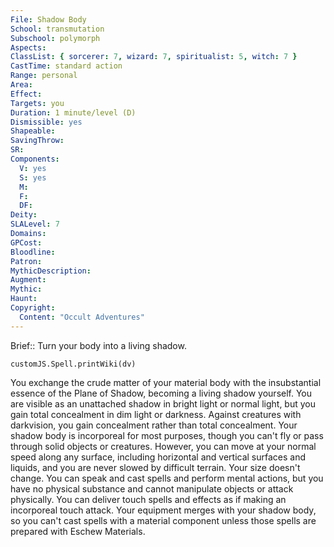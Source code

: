 ```yaml
---
File: Shadow Body
School: transmutation
Subschool: polymorph
Aspects: 
ClassList: { sorcerer: 7, wizard: 7, spiritualist: 5, witch: 7 }
CastTime: standard action
Range: personal
Area: 
Effect: 
Targets: you
Duration: 1 minute/level (D)
Dismissible: yes
Shapeable: 
SavingThrow: 
SR: 
Components:
  V: yes
  S: yes
  M: 
  F: 
  DF: 
Deity: 
SLALevel: 7
Domains: 
GPCost: 
Bloodline: 
Patron: 
MythicDescription: 
Augment: 
Mythic: 
Haunt: 
Copyright:
  Content: "Occult Adventures"
---
```

Brief:: Turn your body into a living shadow.

```dataviewjs
customJS.Spell.printWiki(dv)
```

You exchange the crude matter of your material body with the insubstantial essence of the Plane of Shadow, becoming a living shadow yourself. You are visible as an unattached shadow in bright light or normal light, but you gain total concealment in dim light or darkness. Against creatures with darkvision, you gain concealment rather than total concealment. Your shadow body is incorporeal for most purposes, though you can't fly or pass through solid objects or creatures. However, you can move at your normal speed along any surface, including horizontal and vertical surfaces and liquids, and you are never slowed by difficult terrain. Your size doesn't change.  You can speak and cast spells and perform mental actions, but you have no physical substance and cannot manipulate objects or attack physically. You can deliver touch spells and effects as if making an incorporeal touch attack. Your equipment merges with your shadow body, so you can't cast spells with a material component unless those spells are prepared with Eschew Materials.
